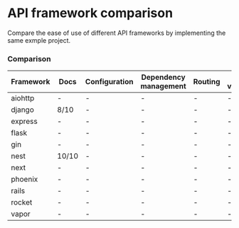 # API framework comparison

Compare the ease of use of different API frameworks by implementing the same exmple project.

### Comparison

| Framework | Docs  | Configuration | Dependency management | Routing | Input validation | Database handling | Error handling | Authentication/Authorization | Serialization | Testing | Logging | Caching | HTTP requests | Performance | Queue handling | Websockets |
| --------- | ----- | ------------- | --------------------- | ------- | ---------------- | ----------------- | -------------- | ---------------------------- | ------------- | ------- | ------- | ------- | ------------- | ----------- | -------------- | ---------- |
| aiohttp   | -     | -             | -                     | -       | -                | -                 | -              | -                            | -             | -       | -       | -       | -             | -           | -              | -          |
| django    | 8/10  | -             | -                     | -       | -                | -                 | -              | -                            | -             | -       | -       | -       | -             | -           | -              | -          |
| express   | -     | -             | -                     | -       | -                | -                 | -              | -                            | -             | -       | -       | -       | -             | -           | -              | -          |
| flask     | -     | -             | -                     | -       | -                | -                 | -              | -                            | -             | -       | -       | -       | -             | -           | -              | -          |
| gin       | -     | -             | -                     | -       | -                | -                 | -              | -                            | -             | -       | -       | -       | -             | -           | -              | -          |
| nest      | 10/10 | -             | -                     | -       | -                | -                 | -              | -                            | -             | -       | -       | -       | -             | -           | -              | -          |
| next      | -     | -             | -                     | -       | -                | -                 | -              | -                            | -             | -       | -       | -       | -             | -           | -              | -          |
| phoenix   | -     | -             | -                     | -       | -                | -                 | -              | -                            | -             | -       | -       | -       | -             | -           | -              | -          |
| rails     | -     | -             | -                     | -       | -                | -                 | -              | -                            | -             | -       | -       | -       | -             | -           | -              | -          |
| rocket    | -     | -             | -                     | -       | -                | -                 | -              | -                            | -             | -       | -       | -       | -             | -           | -              | -          |
| vapor     | -     | -             | -                     | -       | -                | -                 | -              | -                            | -             | -       | -       | -       | -             | -           | -              | -          |
